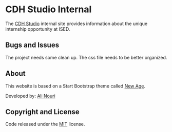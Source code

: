 # CDH Studio Internal

The [CDH Studio](http://cdhstudio.ca/) internal site provides information about the unique internship opportunity at ISED.


## Bugs and Issues

The project needs some clean up. The css file needs to be better organized.

## About

This website is based on a Start Bootstrap theme called [New Age](http://startbootstrap.com/template-overviews/new-age/). 

Developed by: [Ali Nouri](https://github.com/dynamic11)

## Copyright and License

Code released under the [MIT](https://github.com/BlackrockDigital/startbootstrap-new-age/blob/gh-pages/LICENSE) license.
